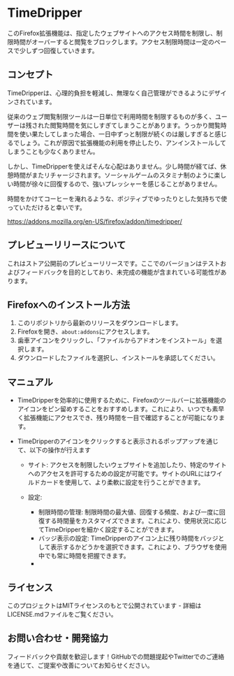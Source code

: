 # TimeDripper

このFirefox拡張機能は、指定したウェブサイトへのアクセス時間を制限し、制限時間がオーバーすると閲覧をブロックします。アクセス制限時間は一定のペースで少しずつ回復していきます。

## コンセプト
TimeDripperは、心理的負担を軽減し、無理なく自己管理ができるようにデザインされています。

従来のウェブ閲覧制限ツールは一日単位で利用時間を制限するものが多く、ユーザーは残された閲覧時間を気にしすぎてしまうことがあります。うっかり閲覧時間を使い果たしてしまった場合、一日中ずっと制限が続くのは厳しすぎると感じるでしょう。これが原因で拡張機能の利用を停止したり、アンインストールしてしまうことも少なくありません。

しかし、TimeDripperを使えばそんな心配はありません。少し時間が経てば、休憩時間がまたリチャージされます。ソーシャルゲームのスタミナ制のように楽しい時間が徐々に回復するので、強いプレッシャーを感じることがありません。

時間をかけてコーヒーを淹れるような、ポジティブでゆったりとした気持ちで使っていただけると幸いです。

https://addons.mozilla.org/en-US/firefox/addon/timedripper/

## プレビューリリースについて
これはストア公開前のプレビューリリースです。ここでのバージョンはテストおよびフィードバックを目的としており、未完成の機能が含まれている可能性があります。

## Firefoxへのインストール方法
1. このリポジトリから最新のリリースをダウンロードします。
2. Firefoxを開き、`about:addons`にアクセスします。
3. 歯車アイコンをクリックし、「ファイルからアドオンをインストール」を選択します。
4. ダウンロードしたファイルを選択し、インストールを承認してください。

## マニュアル
* TimeDripperを効率的に使用するために、Firefoxのツールバーに拡張機能のアイコンをピン留めすることをおすすめします。これにより、いつでも素早く拡張機能にアクセスでき、残り時間を一目で確認することが可能になります。
* TimeDripperのアイコンをクリックすると表示されるポップアップを通じて、以下の操作が行えます

  * サイト: アクセスを制限したいウェブサイトを追加したり、特定のサイトへのアクセスを許可するための設定が可能です。サイトのURLにはワイルドカードを使用して、より柔軟に設定を行うことができます。

  * 設定: 
    * 制限時間の管理:  制限時間の最大値、回復する頻度、および一度に回復する時間量をカスタマイズできます。これにより、使用状況に応じてTimeDripperを細かく設定することができます。
    * バッジ表示の設定: TimeDripperのアイコン上に残り時間をバッジとして表示するかどうかを選択できます。これにより、ブラウザを使用中でも常に時間を把握できます。
    * 
## ライセンス
このプロジェクトはMITライセンスのもとで公開されています - 詳細はLICENSE.mdファイルをご覧ください。

## お問い合わせ・開発協力
フィードバックや貢献を歓迎します！GitHubでの問題提起やTwitterでのご連絡を通じて、ご提案や改善についてお知らせください。
